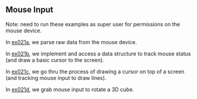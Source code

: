 ## Mouse Input

Note: need to run these examples as super user for permissions on the mouse device.

In [ex021a](ex021a_read_mouse_device), we parse raw data from the mouse device.

In [ex021b](ex021b_mouse_status), we implement and access a data structure to track mouse status (and draw a basic cursor to the screen).

In [ex021c](ex021c_mouse_cursor), we go thru the process of drawing a cursor on top of a screen (and tracking mouse input to draw lines).

In [ex021d](ex021d_rotate_3d_cube), we grab mouse input to rotate a 3D cube.
